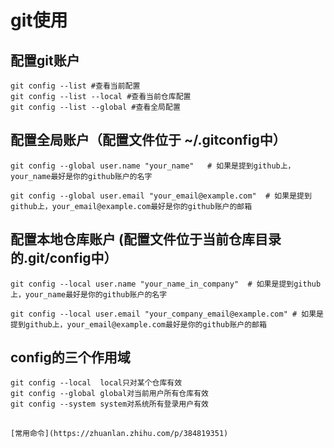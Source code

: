 # git使用

## 配置git账户
    
    git config --list #查看当前配置
    git config --list --local #查看当前仓库配置
    git config --list --global #查看全局配置

## 配置全局账户（配置文件位于 ~/.gitconfig中）
    
    git config --global user.name "your_name"   # 如果是提到github上，your_name最好是你的github账户的名字
       
    git config --global user.email "your_email@example.com"  # 如果是提到github上，your_email@example.com最好是你的github账户的邮箱
        

## 配置本地仓库账户 (配置文件位于当前仓库目录的.git/config中）
        
    git config --local user.name "your_name_in_company"  # 如果是提到github上，your_name最好是你的github账户的名字
    
    git config --local user.email "your_company_email@example.com" # 如果是提到github上，your_email@example.com最好是你的github账户的邮箱 
    

## config的三个作用域

    git config --local  local只对某个仓库有效
    git config --global global对当前用户所有仓库有效
    git config --system system对系统所有登录用户有效
    
##
    [常用命令](https://zhuanlan.zhihu.com/p/384819351)